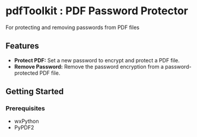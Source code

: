 # pdfToolkit : PDF Password Protector
For protecting and removing passwords from PDF files

## Features

- **Protect PDF:** Set a new password to encrypt and protect a PDF file.
- **Remove Password:** Remove the password encryption from a password-protected PDF file.

## Getting Started

### Prerequisites

- wxPython
- PyPDF2
